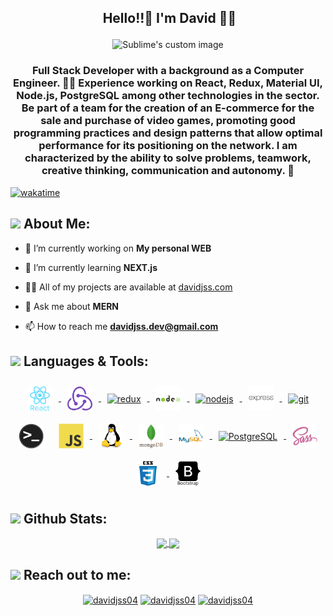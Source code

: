 ## <p align="center">️ **Hello!!👋 I'm David** 🎯️🚀️</p>
<p align="center">
  <img src="https://s10.gifyu.com/images/Banner-para-Linkedin-Analista-Sistemas-Moderno-Negro.gif" alt="Sublime's custom image"/>
</p>

<h3 align="center" >Full Stack Developer with a background as a Computer Engineer. 👨‍💻 Experience working on React, Redux, Material UI, Node.js, PostgreSQL among other technologies in the sector. Be part of a team for the creation of an E-commerce for the sale and purchase of video games, promoting good programming practices and design patterns that allow optimal performance for its positioning on the network. I am characterized by the ability to solve problems, teamwork, creative thinking, communication and autonomy. 👬</h3>

[![wakatime](https://wakatime.com/badge/user/53880a20-8c7f-4e79-9c85-25474df36d17.svg)](https://wakatime.com/@53880a20-8c7f-4e79-9c85-25474df36d17)
## <img src="https://media.giphy.com/media/WUlplcMpOCEmTGBtBW/giphy.gif" width="40"> **About Me:**

- 🔭 I’m currently working on **My personal WEB**

- 🌱 I’m currently learning **NEXT.js**

- 👨‍💻 All of my projects are available at [davidjss.com](https://davidjss.com/)

- 💬 Ask me about **MERN**

- 📫 How to reach me **davidjss.dev@gmail.com**

## <img src="https://media.giphy.com/media/j2pOGeGYKe2xCCKwfi/giphy.gif" width="40"> **Languages & Tools:**
<p align="center">
  <a href="https://reactjs.org/" target="_blank" rel="noreferrer">
    <img
      align="center"
      style="margin: 10px"
      src="https://raw.githubusercontent.com/devicons/devicon/master/icons/react/react-original-wordmark.svg"
      alt="react"
      width="40"
      height="40"
    />
  </a>
  <a href="https://redux.js.org" target="_blank" rel="noreferrer">
    <img
      align="center"
      style="margin: 10px"
      src="https://raw.githubusercontent.com/devicons/devicon/master/icons/redux/redux-original.svg"
      alt="redux"
      width="40"
      height="40"
    />
  </a>
  <a href="https://mui.com" target="_blank" rel="noreferrer">
    <img
      align="center"
      style="margin: 10px"
      src="https://mui.com/static/logo.png"
      alt="redux"
      width="40"
      height="40"
    />
  </a>
  <a href="https://nodejs.org" target="_blank" rel="noreferrer">
    <img
      align="center"
      style="margin: 10px"
      src="https://raw.githubusercontent.com/devicons/devicon/master/icons/nodejs/nodejs-original-wordmark.svg"
      alt="nodejs"
      width="40"
      height="40"
    />
  </a>
  <a href="https://sequelize.org/" target="_blank" rel="noreferrer">
    <img
      align="center"
      style="margin: 10px"
      src="https://seeklogo.com/images/S/sequelize-logo-9A5075DB9F-seeklogo.com.png"
      alt="nodejs"
      width="40"
      height="40"
    />
  </a>
  <a href="https://expressjs.com" target="_blank" rel="noreferrer">
    <img
      align="center"
      style="margin: 10px"
      src="https://raw.githubusercontent.com/devicons/devicon/master/icons/express/express-original-wordmark.svg"
      alt="express"
      width="40"
      height="40"
    />
  </a>
  <a href="https://git-scm.com/" target="_blank" rel="noreferrer">
    <img
      align="center"
      style="margin: 10px"
      src="https://www.vectorlogo.zone/logos/git-scm/git-scm-icon.svg"
      alt="git"
      width="40"
      height="40"
    />
  </a>
  <a href="www.linux.com" target="_blank" rel="noreferrer">
    <img
      align="center"
      style="margin: 10px"
      src="https://raw.githubusercontent.com/github/explore/80688e429a7d4ef2fca1e82350fe8e3517d3494d/topics/terminal/terminal.png"
      alt="Terminal"
      width="40"
  /></a>
  <a
    href="https://developer.mozilla.org/en-US/docs/Web/JavaScript"
    target="_blank"
    rel="noreferrer"
  >
    <img
      align="center"
      style="margin: 10px"
      src="https://raw.githubusercontent.com/devicons/devicon/master/icons/javascript/javascript-original.svg"
      alt="javascript"
      width="40"
      height="40"
    />
  </a>
  <a href="https://www.linux.org/" target="_blank" rel="noreferrer">
    <img
      align="center"
      style="margin: 10px"
      src="https://raw.githubusercontent.com/devicons/devicon/master/icons/linux/linux-original.svg"
      alt="linux"
      width="40"
      height="40"
    />
  </a>
  <a href="https://www.mongodb.com/" target="_blank" rel="noreferrer">
    <img
      align="center"
      style="margin: 10px"
      src="https://raw.githubusercontent.com/devicons/devicon/master/icons/mongodb/mongodb-original-wordmark.svg"
      alt="mongodb"
      width="40"
      height="40"
    />
  </a>
  <a href="https://www.mysql.com/" target="_blank" rel="noreferrer">
    <img
      align="center"
      style="margin: 10px"
      src="https://raw.githubusercontent.com/devicons/devicon/master/icons/mysql/mysql-original-wordmark.svg"
      alt="mysql"
      width="40"
      height="40"
    />
  </a>
  <a href="https://www.postgresql.org/" target="_blank" rel="noreferrer">
    <img
      align="center"
      style="margin: 10px"
      src="https://upload.wikimedia.org/wikipedia/commons/thumb/2/29/Postgresql_elephant.svg/640px-Postgresql_elephant.svg.png"
      alt="PostgreSQL"
      width="40"
      height="40"
    />
  </a>
  <a href="https://sass-lang.com" target="_blank" rel="noreferrer">
    <img
      align="center"
      style="margin: 10px"
      src="https://raw.githubusercontent.com/devicons/devicon/master/icons/sass/sass-original.svg"
      alt="sass"
      width="40"
      height="40"
    />
  </a>
  <a href="https://www.w3schools.com/css/" target="_blank" rel="noreferrer">
    <img
      align="center"
      style="margin: 10px"
      src="https://raw.githubusercontent.com/devicons/devicon/master/icons/css3/css3-original-wordmark.svg"
      alt="css3"
      width="40"
      height="40"
    />
  </a>
  <a href="https://getbootstrap.com" target="_blank" rel="noreferrer">
    <img
      align="center"
      style="margin: 10px"
      src="https://raw.githubusercontent.com/devicons/devicon/master/icons/bootstrap/bootstrap-plain-wordmark.svg"
      alt="bootstrap"
      width="40"
      height="40"
    />
  </a>
</p>

## <img src="https://media.giphy.com/media/ZCN6F3FAkwsyOGU2RS/giphy.gif" width="40"> **Github Stats:**
<p align="center">
  <a href="https://github.com/Karthik-Nayak98/github-readme-stats">
    <img width="430" align="center"
      src="https://github-readme-stats-davidjss04.vercel.app/api?username=davidjss04&show_icons=true&theme=tokyonight&count_private=true&include_all_commits=true&hide=issues">
  </a>
  <a href="https://github.com/Karthik-Nayak98/github-readme-stats">
    <img align="center"
      src="https://github-readme-stats-davidjss04.vercel.app/api/top-langs/?username=davidjss04&layout=compact&theme=tokyonight&hide=Java" />
  </a>
</p>

## <img src="https://media.giphy.com/media/LnQjpWaON8nhr21vNW/giphy.gif" width="40"> **Reach out to me:** ️
<p align="center">
<a href="https://twitter.com/davidjss04" target="blank"><img align="center" src="https://raw.githubusercontent.com/rahuldkjain/github-profile-readme-generator/master/src/images/icons/Social/twitter.svg" alt="davidjss04" height="30" width="40" /></a>
<a href="https://linkedin.com/in/davidjss04" target="blank"><img align="center" src="https://raw.githubusercontent.com/rahuldkjain/github-profile-readme-generator/master/src/images/icons/Social/linked-in-alt.svg" alt="davidjss04" height="30" width="40" /></a>
<a href="https://instagram.com/davidjss04" target="blank"><img align="center" src="https://raw.githubusercontent.com/rahuldkjain/github-profile-readme-generator/master/src/images/icons/Social/instagram.svg" alt="davidjss04" height="30" width="40" /></a>
</p>
